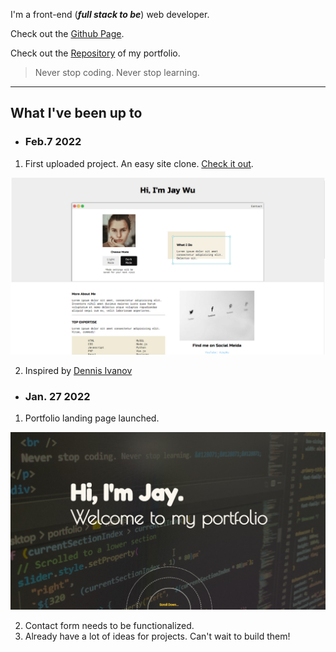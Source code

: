 I'm a front-end (***full stack to be***) web developer. 

Check out the [Github Page](https://jay0223.github.io/).

Check out the [Repository](https://github.com/Jay0223/Jay0223.github.io) of my portfolio.

> Never stop coding. Never stop learning.

---

## What I've been up to

- ### Feb.7 2022

1. First uploaded project. An easy site clone. [Check it out](https://jay0223.github.io/portfolioclone/).

![site clone](https://github.com/Jay0223/Jay0223.github.io/blob/master/img/clone-portfolio1-cover.jpg?raw=true)

2. Inspired by [Dennis Ivanov](http://dennisivy-portfolio.s3-website-us-west-2.amazonaws.com/)

- ### Jan. 27 2022

1. Portfolio landing page launched.

![portfolio landing page](https://github.com/Jay0223/Jay0223.github.io/blob/master/img/landingpage-cover.jpg?raw=true)

2. Contact form needs to be functionalized.
3. Already have a lot of ideas for projects. Can't wait to build them!

